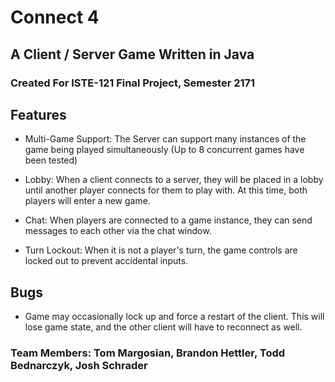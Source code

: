 # Connect 4
## A Client / Server Game Written in Java

### Created For ISTE-121 Final Project, Semester 2171


## Features

- Multi-Game Support: The Server can support many instances of the game being played simultaneously (Up to 8 concurrent games have been tested)

- Lobby: When a client connects to a server, they will be placed in a lobby until another player connects for them to play with.  At this time, both players will enter a new game.

- Chat: When players are connected to a game instance, they can send messages to each other via the chat window.

- Turn Lockout: When it is not a player's turn, the game controls are locked out to prevent accidental inputs.

## Bugs

- Game may occasionally lock up and force a restart of the client.  This will lose game state, and the other client will have to reconnect as well.

### Team Members: Tom Margosian, Brandon Hettler, Todd Bednarczyk, Josh Schrader

